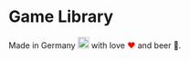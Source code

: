 # Game Library
Made in Germany <img src="https://upload.wikimedia.org/wikipedia/commons/thumb/8/86/Flag_of_Germany_%283-2_aspect_ratio%29.svg/220px-Flag_of_Germany_%283-2_aspect_ratio%29.svg.png" width="20"> with love <font color="red">❤</font> and beer 🍺.